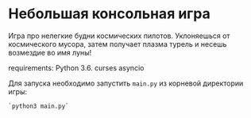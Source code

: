 # Небольшая консольная игра

Игра про нелегкие будни космических пилотов. Уклоняешься от космического мусора, затем получает плазма турель и несешь возмездие во имя луны!

requirements:
Python 3.6.
curses
asyncio

Для запуска необходимо запустить `main.py` из корневой директории игры:

    `python3 main.py`
